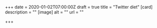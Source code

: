 +++
date = 2020-01-02T07:00:00Z
draft = true
title = "Twitter diet"
[card]
description = ""
[image]
alt = ""
url = ""

+++
